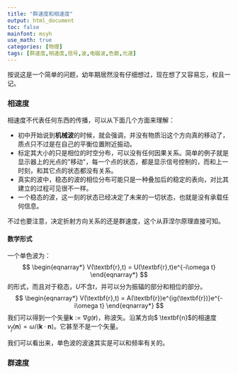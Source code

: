 ```yaml
---
title: "群速度和相速度"
output: html_document
toc: false
mainfont: msyh
use_math: true
categories: [物理]
tags: [群速度,相速度,信号,波,电磁波,色散,光速]
---
```

<meta http-equiv='Content-Type' content='text/html; charset=utf-8' />
按说这是一个简单的问题，幼年期居然没有仔细想过，现在想了又容易忘，权且一记。

### 相速度
相速度不代表任何东西的传播，可以从下面几个方面来理解：
* 初中开始说到**机械波**的时候，就会强调，并没有物质沿这个方向真的移动了，质点只不过是在自己的平衡位置附近振动。
* 标定其大小的只是相位的时空分布，可以没有任何因果关系。简单的例子就是显示器上的光点的"移动"，每一个点的状态，都是显示信号控制的，而和上一时刻，和其它点的状态都没有关系。
* 真实的波中，稳态的波的相位分布可能只是一种叠加后的稳定的表向，对比其建立的过程可见很不一样。
* 一个稳态的波，这一刻的状态已经决定了未来的一切状态，也就是没有承载任何信息。


不过也要注意，决定折射方向关系的还是群速度，这个从菲涅尔原理直接可知。

#### 数学形式
一个单色波为：
$$
\begin{eqnarray*}
V(\textbf{r},t) = U(\textbf{r},t)e^{-i\omega t}
\end{eqnarray*}
$$
的形式，而且对于稳态，$U$不含$t$，并可以分为振辐的部分和相位的部分。
$$
\begin{eqnarray*}
V(\textbf{r},t) = A(\textbf{r})e^{ig(\textbf{r})}e^{-i\omega t}
\end{eqnarray*}
$$
我们可以得到一个矢量$\textbf{k} := \nabla g(\textbf{r})$，称波矢。沿某方向$ \textbf{n}$的相速度 $v_f(\textbf{n}) = \omega / (\textbf{k} \cdot \textbf{n})$。它甚至不是一个矢量。

我们可以看出来，单色波的波速其实是可以和频率有关的。

### 群速度
